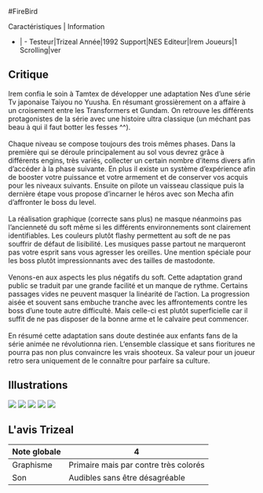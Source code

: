 #FireBird

Caractéristiques | Information
- | -
Testeur|Trizeal
Année|1992
Support|NES
Editeur|Irem
Joueurs|1
Scrolling|ver

## Critique
Irem confia le soin à Tamtex de développer une adaptation Nes d’une série Tv japonaise Taiyou no Yuusha. En résumant grossièrement on a affaire à un croisement entre les Transformers et Gundam. On retrouve les différents protagonistes de la série avec une histoire ultra classique (un méchant pas beau à qui il faut botter les fesses ^^).<br/><br/>Chaque niveau se compose toujours des trois mêmes phases. Dans la première qui se déroule principalement au sol vous devrez grâce à différents engins, très variés, collecter un certain nombre d’items divers afin d’accéder à la phase suivante. En plus il existe un système d’expérience afin de booster votre puissance et votre armement et de conserver vos acquis pour les niveaux suivants. Ensuite on pilote un vaisseau classique puis la dernière étape vous propose d’incarner le héros avec son Mecha afin d’affronter le boss du level.<br/><br/>La réalisation graphique (correcte sans plus) ne masque néanmoins pas l’ancienneté du soft même si les différents environnements sont clairement identifiables. Les couleurs plutôt flashy permettent au soft de ne pas souffrir de défaut de lisibilité. Les musiques passe partout ne marqueront pas votre esprit sans vous agresser les oreilles. Une mention spéciale pour les boss plutôt impressionnants avec des tailles de mastodonte.<br/><br/>Venons-en aux aspects les plus négatifs du soft. Cette adaptation grand public se traduit par une grande facilité et un manque de rythme. Certains passages vides ne peuvent masquer la linéarité de l’action. La progression aisée et souvent sans embuche tranche avec les affrontements contre les boss d’une toute autre difficulté. Mais celle-ci est plutôt superficielle car il suffit de ne pas disposer de la bonne arme et le calvaire peut commencer.<br/><br/>En résumé cette adaptation sans doute destinée aux enfants fans de la série animée ne révolutionna rien. L‘ensemble classique et sans fioritures ne pourra pas non plus convaincre les vrais shooteux. Sa valeur pour un joueur retro sera uniquement de le connaître pour parfaire sa culture.<br/>

## Illustrations
![](http://www.shmup.com/images/thumbs/img_fiche_1_1371.png)
![](http://www.shmup.com/images/thumbs/img_fiche_2_1371.png)
![](http://www.shmup.com/images/thumbs/img_fiche_3_1371.png)
![](http://www.shmup.com/images/thumbs/img_fiche_4_1371.png)
![](http://www.shmup.com/images/thumbs/)

## L'avis Trizeal
Note globale|4
-|-
Graphisme|Primaire mais par contre très colorés
Son|Audibles sans être désagréable
